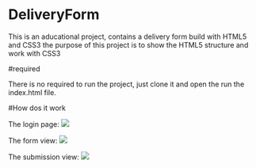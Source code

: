 # DeliveryForm

This is an aducational project, contains a delivery form build with HTML5 and CSS3
the purpose of this project is to show the HTML5 structure and work with CSS3


#required

There is no required to run the project, just clone it and open the run the index.html file.

#How dos it work

The login page:
<img src="https://github.com/FHOMT/DeliveryForm/blob/master/assest/login.png"/>

The form view:
<img src="https://github.com/FHOMT/DeliveryForm/blob/master/assest/form.png"/>

The submission view:
<img src="https://github.com/FHOMT/DeliveryForm/blob/master/assest/submission.png"/>

